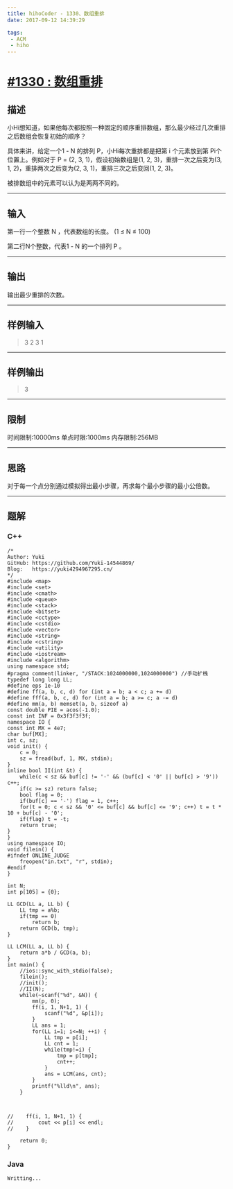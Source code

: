 ```yaml
---
title: hihoCoder - 1330、数组重排
date: 2017-09-12 14:39:29

tags:
 - ACM
 - hiho
---
```

# [#1330 : 数组重排](http://hihocoder.com/problemset/problem/1330)
## 描述
小Hi想知道，如果他每次都按照一种固定的顺序重排数组，那么最少经过几次重排之后数组会恢复初始的顺序？

具体来讲，给定一个1 - N 的排列 P，小Hi每次重排都是把第 i 个元素放到第 Pi个位置上。例如对于 P = (2, 3, 1)，假设初始数组是(1, 2, 3)，重排一次之后变为(3, 1, 2)，重排两次之后变为(2, 3, 1)，重排三次之后变回(1, 2, 3)。

被排数组中的元素可以认为是两两不同的。

---
## 输入
第一行一个整数 N ，代表数组的长度。 (1 ≤ N ≤ 100)

第二行N个整数，代表1 - N 的一个排列 P 。

---
## 输出
输出最少重排的次数。

---
## 样例输入
>3
 2 3 1

---
## 样例输出
>3


---
## 限制
时间限制:10000ms
单点时限:1000ms
内存限制:256MB

---
## 思路
对于每一个点分别通过模拟得出最小步骤，再求每个最小步骤的最小公倍数。

---
## 题解

### C++
```
/*
Author: Yuki
GitHub: https://github.com/Yuki-14544869/
Blog:   https://yuki4294967295.cn/
*/
#include <map>
#include <set>
#include <cmath>
#include <queue>
#include <stack>
#include <bitset>
#include <cctype>
#include <cstdio>
#include <vector>
#include <string>
#include <cstring>
#include <utility>
#include <iostream>
#include <algorithm>
using namespace std;
#pragma comment(linker, "/STACK:1024000000,1024000000") //手动扩栈
typedef long long LL;
#define eps 1e-10
#define ff(a, b, c, d) for (int a = b; a < c; a += d)
#define fff(a, b, c, d) for (int a = b; a >= c; a -= d)
#define mm(a, b) memset(a, b, sizeof a)
const double PIE = acos(-1.0);
const int INF = 0x3f3f3f3f;
namespace IO {
const int MX = 4e7;
char buf[MX];
int c, sz;
void init() {
    c = 0;
    sz = fread(buf, 1, MX, stdin);
}
inline bool II(int &t) {
    while(c < sz && buf[c] != '-' && (buf[c] < '0' || buf[c] > '9')) c++;
    if(c >= sz) return false;
    bool flag = 0;
    if(buf[c] == '-') flag = 1, c++;
    for(t = 0; c < sz && '0' <= buf[c] && buf[c] <= '9'; c++) t = t * 10 + buf[c] - '0';
    if(flag) t = -t;
    return true;
}
}
using namespace IO;
void filein() {
#ifndef ONLINE_JUDGE
    freopen("in.txt", "r", stdin);
#endif
}

int N;
int p[105] = {0};

LL GCD(LL a, LL b) {
    LL tmp = a%b;
    if(tmp == 0)
        return b;
    return GCD(b, tmp);
}

LL LCM(LL a, LL b) {
    return a*b / GCD(a, b);
}
int main() {
    //ios::sync_with_stdio(false);
    filein();
    //init();
    //II(N);
    while(~scanf("%d", &N)) {
        mm(p, 0);
        ff(i, 1, N+1, 1) {
            scanf("%d", &p[i]);
        }
        LL ans = 1;
        for(LL i=1; i<=N; ++i) {
            LL tmp = p[i];
            LL cnt = 1;
            while(tmp!=i) {
                tmp = p[tmp];
                cnt++;
            }
            ans = LCM(ans, cnt);
        }
        printf("%lld\n", ans);
    }



//    ff(i, 1, N+1, 1) {
//        cout << p[i] << endl;
//    }

    return 0;
}

```

### Java
```
Writting...
```
